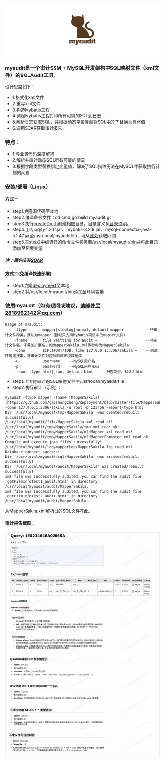 ![image](https://github.com/gaozhongzheng/myaudit/blob/master/doc/大黄.png)
### myaudit是一个审计SSM + MySQL开发架构中SQL映射文件（xml文件）的SQLAudit工具。
设计思路如下：
* 1.格式化xml文件
* 2.重写xml文件
* 3.构造Mybatis工程
* 4.调起Mybatis工程打印所有可能的SQL到日志
* 5.解析日志获取SQL，并根据动态字段类型将SQL中的'?'替换为具体值
* 6.调用SOAR获取审计报告
### 特点：
* 1.与业务代码深度解耦
* 2.解析并审计动态SQL所有可能的情况
* 3.根据字段类型替换绑定变量值，解决了SQL指纹无法在MySQL中获取执行计划的问题
### 安装/部署（Linux）
#### 方式一
* step1.克隆源代码至本地
* step2.编译命令文件：cd cmd;go build myaudit.go
* step3.执行[createDir.sh](https://github.com/gaozhongzheng/myaudit/blob/master/doc/createDir.sh)创建相应目录，目录含义见[目录说明](https://github.com/gaozhongzheng/myaudit/blob/master/doc/dirDescription.md)。
* step4.上传log4j-1.2.17.jar、mybatis-3.2.8.jar、mysql-connector-java-5.1.47.jar至/usr/local/myaudit/lib，可从[此处](https://github.com/gaozhongzheng/deployment/tree/master/lib)获取jar包
* step5.将step2中编译好的命令文件拷贝至/usr/local/myaudit/bin并将此目录添加至环境变量
##### 注：需先安装[SOAR](https://github.com/XiaoMi/soar)
#### 方式二(免编译快速部署)
* step1.克隆[deployment](https://github.com/gaozhongzheng/deployment)至本地
* step2.将/usr/local/myaudit/bin添加至环境变量
### 使用myaudit（如有疑问或建议，请邮件至2818962342@qq.com）
~~~
Usage of myaudit:
    -ftype       mapper|slowlog|normal, default mapper          --待审计文件种类，默认为mapper（暂时只支持Mybatis项目中的mapper文件）
    -fname       file waitting for audit ~                      --待审计文件名，不需加扩展名，如MapperSakila.xml传参时为MapperSakila
    -conn        $IP:$PORT/$DB, like 127.0.0.1:3306/sakila ~    --测试环境连接串，待审计文件对应的测试环境数据库
    -u           username    --MySQL用户名
    -p           password    --MySQL用户密码
    -report-type html|json, default html    --报告类型，默认为html
  ~~~
* step1.上传待审计的SQL映射文件至/usr/local/myaudit/file
* step2.执行审计（示例）：
~~~
myaudit -ftype mapper -fname [MapperSakila](https://github.com/gaozhongzheng/deployment/blob/master/file/MapperSakila.xml) -conn 127.0.0.1:3306/sakila -u root -p 123456 -report-type html
Dir '/usr/local/myaudit/tmp/MapperSakila' was created/rebuilt successfully!
/usr/local/myaudit/file/MapperSakila.xml read ok!
/usr/local/myaudit/tmp/MapperSakila/tmp.xml read ok!
/usr/local/myaudit/tmp/MapperSakila/oldMapper.xml read ok!
/usr/local/myaudit/tmp/MapperSakila/oldMapperFormated.xml read ok!
Compile and execute java files successfully!
/usr/local/myaudit/log/mapperLog/MapperSakila.log read ok!
Database connect success!
Dir '/usr/local/myaudit/sql/MapperSakila' was created/rebuilt successfully!
Dir '/usr/local/myaudit/audit/MapperSakila' was created/rebuilt successfully!
xml file was successfully audited, you can find the audit file 'getFilmInfoTest1_audit.html' in directory /usr/local/myaudit/audit/MapperSakila.
xml file was successfully audited, you can find the audit file 'getFilmInfoTest2_audit.html' in directory /usr/local/myaudit/audit/MapperSakila.
~~~
从[MapperSakila.xml](https://github.com/gaozhongzheng/deployment/blob/master/file/MapperSakila.xml)解析出的SQL文件[在此](https://github.com/gaozhongzheng/deployment/tree/master/sql/MapperSakila)。
#### 审计报告截图：
![audit file](https://github.com/gaozhongzheng/myaudit/blob/master/doc/MapperSakila_audit.png)


